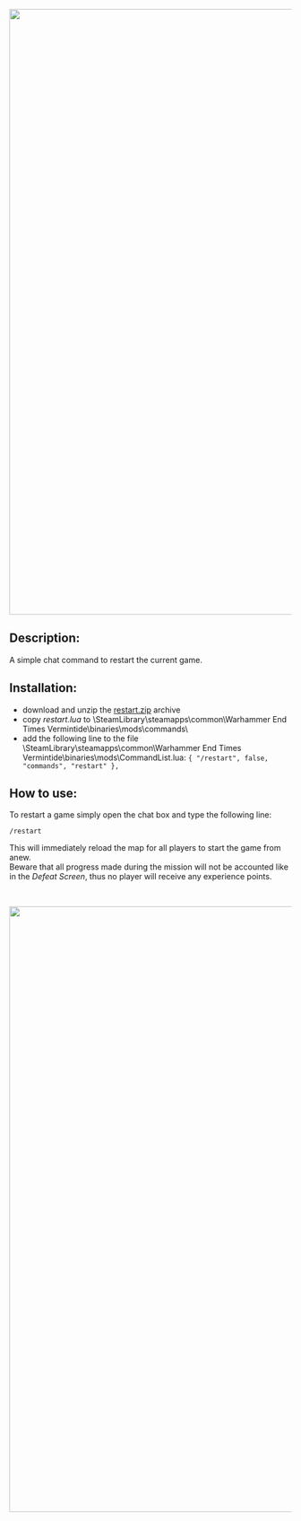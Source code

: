 <p align="center">
  <img src="../../../assets/banner-top.png" alt="" width="1080">
</p>

## Description:
A simple chat command to restart the current game.

## Installation:
- download and unzip the [restart.zip](../../../../releases/tag/restart) archive
- copy *restart.lua* to \SteamLibrary\steamapps\common\Warhammer End Times Vermintide\binaries\mods\commands\
- add the following line to the file \SteamLibrary\steamapps\common\Warhammer End Times Vermintide\binaries\mods\CommandList.lua: 
`{ "/restart", false, "commands", "restart" },`

## How to use:  
To restart a game simply open the chat box and type the following line:
```
/restart
```  
This will immediately reload the map for all players to start the game from anew.  
Beware that all progress made during the mission will not be accounted like in the *Defeat Screen*, thus no player will 
receive any experience points.

<br/>

<p align="center">
  <img src="../../../assets/banner-buttom.png" alt="" width="1080">
</p>
